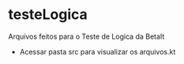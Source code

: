 # testeLogica

Arquivos feitos para o Teste de Logica da BetaIt
- Acessar pasta src para visualizar os arquivos.kt
